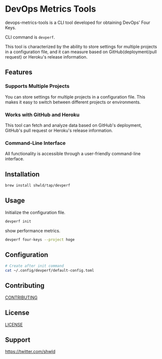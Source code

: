 # DevOps Metrics Tools

devops-metrics-tools is a CLI tool developed for obtaining DevOps' Four Keys.

CLI command is `devperf`.

This tool is characterized by the ability to store settings for multiple projects in a configuration file,
and it can measure based on GitHub(deployment/pull request) or Heroku's release information.

## Features

### Supports Multiple Projects
You can store settings for multiple projects in a configuration file. This makes it easy to switch between different projects or environments.

### Works with GitHub and Heroku
This tool can fetch and analyze data based on GitHub's deployment, GitHub's pull request or Heroku's release information.

### Command-Line Interface
All functionality is accessible through a user-friendly command-line interface.

## Installation

```bash
brew install shwld/tap/devperf
```

## Usage

Initialize the configuration file.

```bash
devperf init
```

show performance metrics.

```bash
devperf four-keys --project hoge
```

## Configuration

```bash
# Create after init command
cat ~/.config/devperf/default-config.toml
```

## Contributing
[CONTRIBUTING](/CONTRIBUTING.md)

## License
[LICENSE](/LICENSE.md)

## Support
https://twitter.com/shwld
